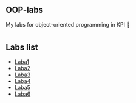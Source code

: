 ## OOP-labs

My labs for object-oriented programming in KPI :rocket:
#

## Labs list

- [Laba1](https://github.com/makskhv21/OOP-labs/tree/main/Lab1)
- [Laba2](https://github.com/makskhv21/OOP-labs/tree/main/Lab2)
- [Laba3](https://github.com/makskhv21/OOP-labs/tree/main/lab3)
- [Laba4](https://github.com/makskhv21/OOP-labs/tree/main/lab4)
- [Laba5](https://github.com/makskhv21/OOP-labs/tree/main/lab5)
- [Laba6](https://github.com/makskhv21/OOP-labs/tree/main/lab6)  
